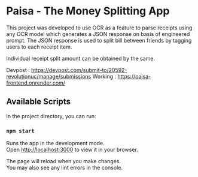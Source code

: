 # Paisa - The Money Splitting App

This project was developed to use OCR as a feature to parse receipts using any OCR model which generates a JSON response on basis of engineered prompt. The JSON response is used to split bill between friends by tagging users to each receipt item. 

Individual receipt split amount can be obtained by the same.

Devpost : https://devpost.com/submit-to/20592-revolutionuc/manage/submissions
Working : https://paisa-frontend.onrender.com/

## Available Scripts

In the project directory, you can run:

### `npm start`

Runs the app in the development mode.\
Open [http://localhost:3000](http://localhost:3000) to view it in your browser.

The page will reload when you make changes.\
You may also see any lint errors in the console.
